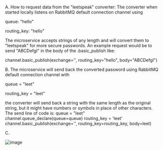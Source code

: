 A. How to request data from the "leetspeak" converter:
The converter when started locally listens on RabbitMQ default connection channel using
 
queue: "hello"

routing_key: "hello"

The microservice accepts strings of any length and will convert them to "leetspeak" for more secure passwords. 
An example request would be to send "ABCDefgI" in the body of the .basic_publish like:

channel.basic_publish(exchange='', routing_key="hello", body="ABCDefgI")

B. The microservice will send back the converted password using RabbitMQ default connection channel with 

queue = "leet"

routing_key = "leet"

the converter will send back a string with the same length as the original string, but it might have numbers or symbols in place of other characters. The send line of code is:
    queue = "leet"
    channel.queue_declare(queue=queue)
    routing_key = 'leet'
    channel.basic_publish(exchange='', routing_key=routing_key, body=leet)
    
C.

![image](https://user-images.githubusercontent.com/91555362/180724944-3444fb69-6eea-472d-858b-1dfa49c162c9.png)
